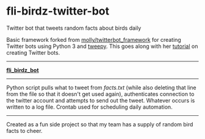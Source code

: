 # fli-birdz-twitter-bot

Twitter bot that tweets random facts about birds daily

Basic framework forked from [molly/twitterbot_framework](https://github.com/molly/twitterbot_framework) for creating Twitter bots using Python 3 and [tweepy](http://www.tweepy.org). This goes along with her [tutorial](http://blog.mollywhite.net/twitter-bots-pt2/) on creating Twitter bots.

---

**[fli_birdz_bot](https://twitter.com/fli_birdz_bot)**

---

Python script pulls what to tweet from *facts.txt* (while also deleting that line from the file so that it doesn't get used again), authenticates connection to the twitter account and attempts to send out the tweet. Whatever occurs is written to a log file. Crontab used for scheduling daily automation.

---

Created as a fun side project so that my team has a supply of random bird facts to cheer.
